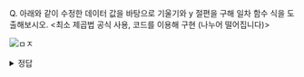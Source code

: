 Q. 아래와 같이 수정한 데이터 값을 바탕으로 기울기와 y 절편을 구해 일차 함수 식을 도출해보시오. <최소 제곱법 공식 사용, 코드를 이용해 구현 (나누어 떨어집니다)>

![ㅁㅈ](https://github.com/sejongsmarcle/2024_Winter_Ai_study/assets/128315452/3029a2eb-f901-47ce-a61e-83edee9db118)

<details>
  <summary> 정답 </summary
y = 7.5x + 62.5
</details>
